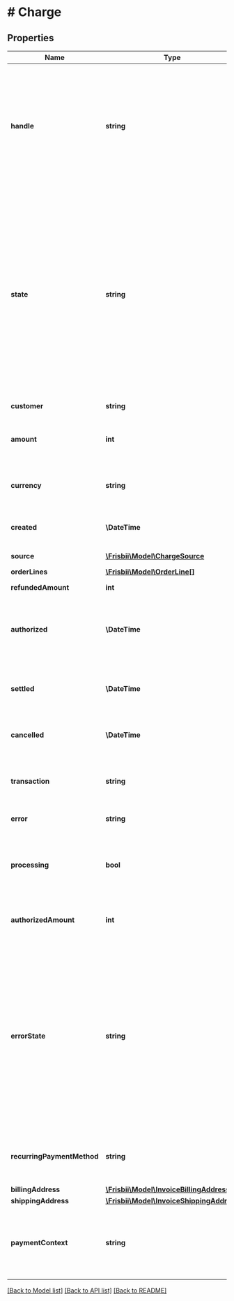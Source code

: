 # # Charge

## Properties

Name | Type | Description | Notes
------------ | ------------- | ------------- | -------------
**handle** | **string** | Per account unique reference to charge/invoice. E.g. order id from own system. Multiple payments can be attempted for the same handle but only one succeeded charge can exist per handle. Max length 255 with allowable characters [a-zA-Z0-9_.-@]. |
**state** | **string** | The charge state one of the following: &#x60;created&#x60;, &#x60;authorized&#x60;, &#x60;settled&#x60;, &#x60;failed&#x60;, &#x60;cancelled&#x60;, &#x60;pending&#x60;. A pending state after create charge indicates an async processing has been started for an asynchronous payment method. E.g. MobilePay Subscriptions. See also &#x60;processing&#x60;. The result of the charge will be delivered in webhook as either &#x60;invoice_authorized&#x60;, &#x60;invoice_settled&#x60; or &#x60;invoice_failed&#x60;. |
**customer** | **string** | Customer handle |
**amount** | **int** | The invoice amount including VAT. If partial settles are performed amount represents the total settled amount. |
**currency** | **string** | Currency for the account in [ISO 4217](https://en.wikipedia.org/wiki/ISO_4217) three letter alpha code |
**created** | **\DateTime** | When the invoice was created, in [ISO-8601](http://en.wikipedia.org/wiki/ISO_8601) extended offset date-time format. |
**source** | [**\Frisbii\Model\ChargeSource**](ChargeSource.md) |  |
**orderLines** | [**\Frisbii\Model\OrderLine[]**](OrderLine.md) | Order lines for charge |
**refundedAmount** | **int** | Refunded amount |
**authorized** | **\DateTime** | When the charge was authorized, if the charge went through an authorize and settle flow, in [ISO-8601](http://en.wikipedia.org/wiki/ISO_8601) extended offset date-time format. | [optional]
**settled** | **\DateTime** | When the charge was settled, in [ISO-8601](http://en.wikipedia.org/wiki/ISO_8601) extended offset date-time format. | [optional]
**cancelled** | **\DateTime** | When the charge was cancelled, in [ISO-8601](http://en.wikipedia.org/wiki/ISO_8601) extended offset date-time format. | [optional]
**transaction** | **string** | Transaction id assigned by Frisbii. Assigned when transaction is performed. | [optional]
**error** | **string** | Frisbii error code if failed. See [transaction errors](https://docs.frisbii.com/reference/transaction_errors). | [optional]
**processing** | **bool** | For asynchronous payment methods this flag indicates that the charge is awaiting result. The charge/invoice state will be pending. | [optional]
**authorizedAmount** | **int** | Authorized amount if authorization was performed. The maximum amount that can be settled. | [optional]
**errorState** | **string** | Frisbii error state if failed: &#x60;soft_declined&#x60;, &#x60;hard_declined&#x60; or &#x60;processing_error&#x60;. Soft and hard declines indicate a card decline. A soft decline is possibly recoverable and a subsequent request with the same card may succeed. E.g. insufficient funds. A processing error indicates an error processing the card either at Frisbii, the acquirer, or between Frisbii and the acquirer. | [optional]
**recurringPaymentMethod** | **string** | Optional reference to recurring payment method created in conjunction with charging | [optional]
**billingAddress** | [**\Frisbii\Model\InvoiceBillingAddress**](InvoiceBillingAddress.md) |  | [optional]
**shippingAddress** | [**\Frisbii\Model\InvoiceShippingAddress**](InvoiceShippingAddress.md) |  | [optional]
**paymentContext** | **string** | Payment context describing if the transaction is customer or merchant initiated, one of the following values: &#x60;cit&#x60;, &#x60;mit&#x60;, &#x60;cit_cof&#x60; | [optional]

[[Back to Model list]](../../README.md#models) [[Back to API list]](../../README.md#endpoints) [[Back to README]](../../README.md)
